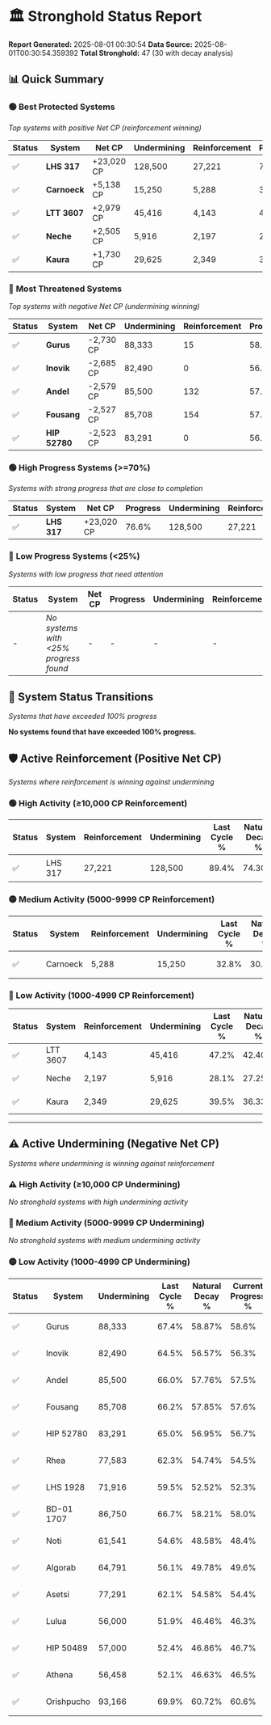 # 🏛️ Stronghold Status Report

**Report Generated:** 2025-08-01 00:30:54
**Data Source:** 2025-08-01T00:30:54.359392
**Total Stronghold:** 47 (30 with decay analysis)

## 📊 Quick Summary

### 🟢 **Best Protected Systems**
*Top systems with positive Net CP (reinforcement winning)*

| Status | System | Net CP | Undermining | Reinforcement | Progress |
|--------|--------|--------|-------------|---------------|----------|
| ✅ | **LHS 317** | +23,020 CP | 128,500 | 27,221 | 76.6% |
| ✅ | **Carnoeck** | +5,138 CP | 15,250 | 5,288 | 31.3% |
| ✅ | **LTT 3607** | +2,979 CP | 45,416 | 4,143 | 42.7% |
| ✅ | **Neche** | +2,505 CP | 5,916 | 2,197 | 27.5% |
| ✅ | **Kaura** | +1,730 CP | 29,625 | 2,349 | 36.5% |

### 🔴 **Most Threatened Systems**
*Top systems with negative Net CP (undermining winning)*

| Status | System | Net CP | Undermining | Reinforcement | Progress |
|--------|--------|--------|-------------|---------------|----------|
| ✅ | **Gurus** | -2,730 CP | 88,333 | 15 | 58.6% |
| ✅ | **Inovik** | -2,685 CP | 82,490 | 0 | 56.3% |
| ✅ | **Andel** | -2,579 CP | 85,500 | 132 | 57.5% |
| ✅ | **Fousang** | -2,527 CP | 85,708 | 154 | 57.6% |
| ✅ | **HIP 52780** | -2,523 CP | 83,291 | 0 | 56.7% |

### 🟢 **High Progress Systems (>=70%)**
*Systems with strong progress that are close to completion*

| Status | System | Net CP | Progress | Undermining | Reinforcement |
|--------|--------|--------|----------|-------------|---------------|
| ✅ | **LHS 317** | +23,020 CP | 76.6% | 128,500 | 27,221 |

### 🔴 **Low Progress Systems (<25%)**
*Systems with low progress that need attention*

| Status | System | Net CP | Progress | Undermining | Reinforcement |
|--------|--------|--------|----------|-------------|---------------|
| - | *No systems with <25% progress found* | - | - | - | - |
## 🔄 System Status Transitions
*Systems that have exceeded 100% progress*

**No systems found that have exceeded 100% progress.**

## 🛡️ Active Reinforcement (Positive Net CP)
*Systems where reinforcement is winning against undermining*

### 🟢 High Activity (≥10,000 CP Reinforcement)

| Status | System | Reinforcement | Undermining | Last Cycle % | Natural Decay % | Current Progress % | Current CP | Net CP | Activity |
|--------|--------|---------------|-------------|--------------|-----------------|-------------------|------------|--------|----------|
| ✅ | LHS 317 | 27,221 | 128,500 | 89.4% | 74.30% | 76.6% | 765,999 | +23,020 | 🟢 High Reinforcement |

### 🟡 Medium Activity (5000-9999 CP Reinforcement)

| Status | System | Reinforcement | Undermining | Last Cycle % | Natural Decay % | Current Progress % | Current CP | Net CP | Activity |
|--------|--------|---------------|-------------|--------------|-----------------|-------------------|------------|--------|----------|
| ✅ | Carnoeck | 5,288 | 15,250 | 32.8% | 30.79% | 31.3% | 313,000 | +5,138 | 🟡 Medium Reinforcement |

### 🔴 Low Activity (1000-4999 CP Reinforcement)

| Status | System | Reinforcement | Undermining | Last Cycle % | Natural Decay % | Current Progress % | Current CP | Net CP | Activity |
|--------|--------|---------------|-------------|--------------|-----------------|-------------------|------------|--------|----------|
| ✅ | LTT 3607 | 4,143 | 45,416 | 47.2% | 42.40% | 42.7% | 427,000 | +2,979 | 🔵 Low Reinforcement |
| ✅ | Neche | 2,197 | 5,916 | 28.1% | 27.25% | 27.5% | 275,000 | +2,505 | 🔵 Low Reinforcement |
| ✅ | Kaura | 2,349 | 29,625 | 39.5% | 36.33% | 36.5% | 365,000 | +1,730 | 🔵 Low Reinforcement |


---

## ⚠️ Active Undermining (Negative Net CP)
*Systems where undermining is winning against reinforcement*

### ⚠️ High Activity (≥10,000 CP Undermining)

*No stronghold systems with high undermining activity*

### 🔶 Medium Activity (5000-9999 CP Undermining)

*No stronghold systems with medium undermining activity*

### 🟡 Low Activity (1000-4999 CP Undermining)

| Status | System | Undermining | Last Cycle % | Natural Decay % | Current Progress % | Reinforcement | Current CP | Net CP | Activity |
|--------|--------|-------------|--------------|-----------------|-------------------|---------------|------------|--------|----------|
| ✅ | Gurus | 88,333 | 67.4% | 58.87% | 58.6% | 15 | 586,000 | -2,730 | 🟡 Low Undermining |
| ✅ | Inovik | 82,490 | 64.5% | 56.57% | 56.3% | 0 | 563,000 | -2,685 | 🟡 Low Undermining |
| ✅ | Andel | 85,500 | 66.0% | 57.76% | 57.5% | 132 | 575,000 | -2,579 | 🟡 Low Undermining |
| ✅ | Fousang | 85,708 | 66.2% | 57.85% | 57.6% | 154 | 576,000 | -2,527 | 🟡 Low Undermining |
| ✅ | HIP 52780 | 83,291 | 65.0% | 56.95% | 56.7% | 0 | 567,000 | -2,523 | 🟡 Low Undermining |
| ✅ | Rhea | 77,583 | 62.3% | 54.74% | 54.5% | 0 | 545,000 | -2,374 | 🟡 Low Undermining |
| ✅ | LHS 1928 | 71,916 | 59.5% | 52.52% | 52.3% | 92 | 523,000 | -2,184 | 🟡 Low Undermining |
| ✅ | BD-01 1707 | 86,750 | 66.7% | 58.21% | 58.0% | 767 | 580,000 | -2,067 | 🟡 Low Undermining |
| ✅ | Noti | 61,541 | 54.6% | 48.58% | 48.4% | 0 | 484,000 | -1,788 | 🟡 Low Undermining |
| ✅ | Algorab | 64,791 | 56.1% | 49.78% | 49.6% | 271 | 496,000 | -1,762 | 🟡 Low Undermining |
| ✅ | Asetsi | 77,291 | 62.1% | 54.58% | 54.4% | 729 | 544,000 | -1,758 | 🟡 Low Undermining |
| ✅ | Lulua | 56,000 | 51.9% | 46.46% | 46.3% | 0 | 462,999 | -1,571 | 🟡 Low Undermining |
| ✅ | HIP 50489 | 57,000 | 52.4% | 46.86% | 46.7% | 0 | 467,000 | -1,568 | 🟡 Low Undermining |
| ✅ | Athena | 56,458 | 52.1% | 46.63% | 46.5% | 290 | 465,000 | -1,304 | 🟡 Low Undermining |
| ✅ | Orishpucho | 93,166 | 69.9% | 60.72% | 60.6% | 1,769 | 606,000 | -1,179 | 🟡 Low Undermining |
